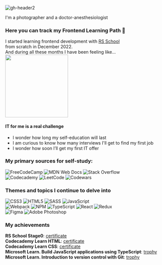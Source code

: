 
![gh-header2](https://github.com/sashaivanovaPro/sashaivanovaPro/assets/118177121/c8afd1eb-09a1-4e23-b6ae-95900852d677)

I'm a photographer and a doctor-anesthesiologist
### Here you can track my Frontend Learning Path  🚀

I started learning frontend development with [RS School](https://rs.school/) <br>from scratch in December 2022.<br> And during all these months I have been feeling like...  
<img width="200" src="https://github.com/sashaivanovaPro/sashaivanovaPro/assets/118177121/2b66629c-baa7-4484-a94d-85c5f49dbf32"/>

<h4>IT for me is a real challenge</h4>
<ul>
<li>I wonder how long my self-education will last</li> 
<li>I am curious to know how many interviews I'll get to find my first job</li>
<li>I wonder how soon I’ll get my first IT offer</li>
</ul>

### My primary sources for self-study:
![FreeCodeCamp](https://img.shields.io/badge/Freecodecamp-%23123.svg?&style=for-the-badge&logo=freecodecamp&logoColor=green) ![MDN Web Docs](https://img.shields.io/badge/MDN_Web_Docs-black?style=for-the-badge&logo=mdnwebdocs&logoColor=white) ![Stack Overflow](https://img.shields.io/badge/-Stackoverflow-FE7A16?style=for-the-badge&logo=stack-overflow&logoColor=white)  
![Codecademy](https://img.shields.io/badge/Codecademy-FFF0E5?style=for-the-badge&logo=codecademy&logoColor=1F243A) ![LeetCode](https://img.shields.io/badge/LeetCode-000000?style=for-the-badge&logo=LeetCode&logoColor=#d16c06) ![Codewars](https://img.shields.io/badge/Codewars-B1361E?style=for-the-badge&logo=codewars&logoColor=grey)  

### Themes and topics I continue to delve into  
![CSS3](https://img.shields.io/badge/css3-%231572B6.svg?style=for-the-badge&logo=css3&logoColor=white) ![HTML5](https://img.shields.io/badge/html5-%23E34F26.svg?style=for-the-badge&logo=html5&logoColor=white) ![SASS](https://img.shields.io/badge/SASS-hotpink.svg?style=for-the-badge&logo=SASS&logoColor=white) ![JavaScript](https://img.shields.io/badge/javascript-%23323330.svg?style=for-the-badge&logo=javascript&logoColor=%23F7DF1E)  
![Webpack](https://img.shields.io/badge/webpack-%238DD6F9.svg?style=for-the-badge&logo=webpack&logoColor=black) ![NPM](https://img.shields.io/badge/NPM-%23CB3837.svg?style=for-the-badge&logo=npm&logoColor=white) ![TypeScript](https://img.shields.io/badge/typescript-%23007ACC.svg?style=for-the-badge&logo=typescript&logoColor=white) ![React](https://img.shields.io/badge/react-%2320232a.svg?style=for-the-badge&logo=react&logoColor=%2361DAFB) ![Redux](https://img.shields.io/badge/redux-%23593d88.svg?style=for-the-badge&logo=redux&logoColor=white)  
![Figma](https://img.shields.io/badge/figma-%23F24E1E.svg?style=for-the-badge&logo=figma&logoColor=white) ![Adobe Photoshop](https://img.shields.io/badge/adobe%20photoshop-%2331A8FF.svg?style=for-the-badge&logo=adobe%20photoshop&logoColor=white) 

### My achievements

**RS School Stage0**: [certificate](https://drive.google.com/file/d/1ZRelM6z8ZRbNunmKGkNIQZ4tFI-uW52y/view?usp=drive_link)  
**Codecademy Learn HTML**: [certificate](https://drive.google.com/file/d/1JQ2rEgCqlXh5LRqVzK-IcQmG8BTsvACr/view?usp=drive_link)  
**Codecademy Learn CSS**: [certificate](https://drive.google.com/file/d/1JQ2rEgCqlXh5LRqVzK-IcQmG8BTsvACr/view?usp=drive_link)  
**Microsoft Learn. Build JavaScript applications using TypeScript**: [trophy](https://learn.microsoft.com/api/achievements/share/en-us/sashaivanovaPro-4278/UFGBEQK3?sharingId=69972FAA8DCD2DF9)  
**Microsoft Learn. Introduction to version control with Git**: [trophy](https://learn.microsoft.com/api/achievements/share/en-us/sashaivanovaPro-4278/7ERJYG6Z?sharingId=69972FAA8DCD2DF9)  








